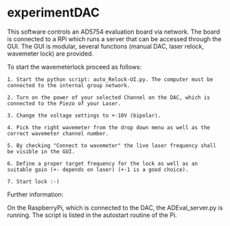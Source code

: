 # experimentDAC
 This software controls an AD5754 evaluation board via network. The board is connected to a RPi which runs a server that can be accessed through the GUI. The GUI is modular, several functions (manual DAC, laser relock, wavemeter lock) are provided.


To start the wavemeterlock proceed as follows:

	1. Start the python script: auto_Relock-UI.py. The computer must be connected to the internal group network.

	2. Turn on the power of your selected Channel on the DAC, which is connected to the Piezo of your Laser.

	3. Change the voltage settings to +-10V (bipolar).

	4. Pick the right wavemeter from the drop down menu as well as the correct wavemeter channel number.

	5. By checking "Connect to wavemeter" the live laser frequency shall be visible in the GUI.

	6. Define a proper target frequency for the lock as well as an suitable gain (+- depends on laser) (+-1 is a good choice).

	7. Start lock :-)

Further information:

On the RaspberryPi, which is connected to the DAC, the ADEval_server.py is running. The script is listed in the autostart routine of the Pi.
